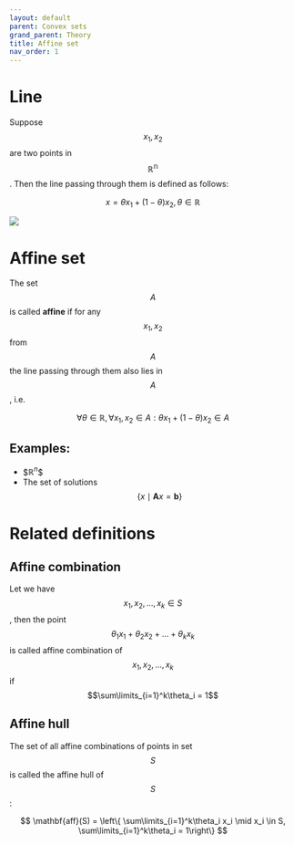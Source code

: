 ```yaml
---
layout: default
parent: Convex sets
grand_parent: Theory
title: Affine set
nav_order: 1
---
```


# Line
Suppose $$x_1, x_2 $$ are two points in $$\mathbb{R^n}$$. Then the line passing through them is defined as follows:

$$
x = \theta x_1 + (1 - \theta)x_2, \theta \in \mathbb{R}
$$

![](../line.svg)

# Affine set
The set $$A$$ is called **affine** if for any $$x_1, x_2$$ from $$A$$ the line passing through them also lies in $$A$$, i.e. 

$$
\forall \theta \in \mathbb{R}, \forall x_1, x_2 \in A: \theta x_1 + (1- \theta) x_2 \in A
$$

## Examples: 
* \$$\mathbb{R}^n$$
* The set of solutions $$ \left\{ x \mid \mathbf{A}x = \mathbf{b}\right\} $$

# Related definitions
## Affine combination
Let we have $$x_1, x_2, \ldots, x_k \in S$$, then the point $$\theta_1 x_1 + \theta_2 x_2 + \ldots + \theta_k x_k$$ is called affine combination of $$x_1, x_2, \ldots, x_k$$ if $$\sum\limits_{i=1}^k\theta_i = 1$$

## Affine hull
The set of all affine combinations of points in set $$S$$ is called the affine hull of $$S$$:

$$
\mathbf{aff}(S) = \left\{ \sum\limits_{i=1}^k\theta_i x_i \mid x_i \in S, \sum\limits_{i=1}^k\theta_i = 1\right\}
$$